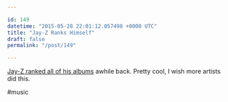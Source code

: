 ```yaml
---

id: 149
datetime: "2015-05-28 22:01:12.057498 +0000 UTC"
title: "Jay-Z Ranks Himself"
draft: false
permalink: "/post/149"

---
```


[Jay-Z ranked all of his albums](http://lifeandtimes.com/the-scoreboard) awhile back. Pretty cool, I wish more artists did this.

#music
